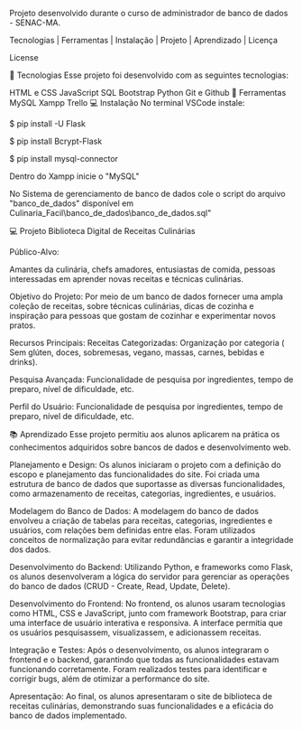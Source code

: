 Projeto desenvolvido durante o curso de administrador de banco de dados - SENAC-MA.

Tecnologias   |    Ferramentas   |    Instalação   |    Projeto   |    Aprendizado   |    Licença

License




🚀 Tecnologias
Esse projeto foi desenvolvido com as seguintes tecnologias:

HTML e CSS
JavaScript
SQL
Bootstrap
Python
Git e Github
🚀 Ferramentas
MySQL
Xampp
Trello
💻 Instalação
No terminal VSCode instale:

$ pip install -U Flask

$ pip install Bcrypt-Flask

$ pip install mysql-connector

Dentro do Xampp inicie o "MySQL"



No Sistema de gerenciamento de banco de dados cole o script do arquivo "banco_de_dados" disponível em Culinaria_Facil\banco_de_dados\banco_de_dados.sql"


💻 Projeto
Biblioteca Digital de Receitas Culinárias

Público-Alvo:

Amantes da culinária, chefs amadores, entusiastas de comida, pessoas interessadas em aprender novas receitas e técnicas culinárias.

Objetivo do Projeto:
Por meio de um banco de dados fornecer uma ampla coleção de receitas, sobre técnicas culinárias, dicas de cozinha e inspiração para pessoas que gostam de cozinhar e experimentar novos pratos.

Recursos Principais:
Receitas Categorizadas: Organização por categoria ( Sem glúten, doces, sobremesas, vegano, massas, carnes, bebidas e drinks).

Pesquisa Avançada:
Funcionalidade de pesquisa por ingredientes, tempo de preparo, nível de dificuldade, etc.

Perfil do Usuário:
Funcionalidade de pesquisa por ingredientes, tempo de preparo, nível de dificuldade, etc.

📚 Aprendizado
Esse projeto permitiu aos alunos aplicarem na prática os conhecimentos adquiridos sobre bancos de dados e desenvolvimento web.

Planejamento e Design:
Os alunos iniciaram o projeto com a definição do escopo e planejamento das funcionalidades do site. Foi criada uma estrutura de banco de dados que suportasse as diversas funcionalidades, como armazenamento de receitas, categorias, ingredientes, e usuários.

Modelagem do Banco de Dados:
A modelagem do banco de dados envolveu a criação de tabelas para receitas, categorias, ingredientes e usuários, com relações bem definidas entre elas. Foram utilizados conceitos de normalização para evitar redundâncias e garantir a integridade dos dados.

Desenvolvimento do Backend:
Utilizando Python, e frameworks como Flask, os alunos desenvolveram a lógica do servidor para gerenciar as operações do banco de dados (CRUD - Create, Read, Update, Delete).

Desenvolvimento do Frontend:
No frontend, os alunos usaram tecnologias como HTML, CSS e JavaScript, junto com framework Bootstrap, para criar uma interface de usuário interativa e responsiva. A interface permitia que os usuários pesquisassem, visualizassem, e adicionassem receitas.

Integração e Testes:
Após o desenvolvimento, os alunos integraram o frontend e o backend, garantindo que todas as funcionalidades estavam funcionando corretamente. Foram realizados testes para identificar e corrigir bugs, além de otimizar a performance do site.

Apresentação:
Ao final, os alunos apresentaram o site de biblioteca de receitas culinárias, demonstrando suas funcionalidades e a eficácia do banco de dados implementado.
